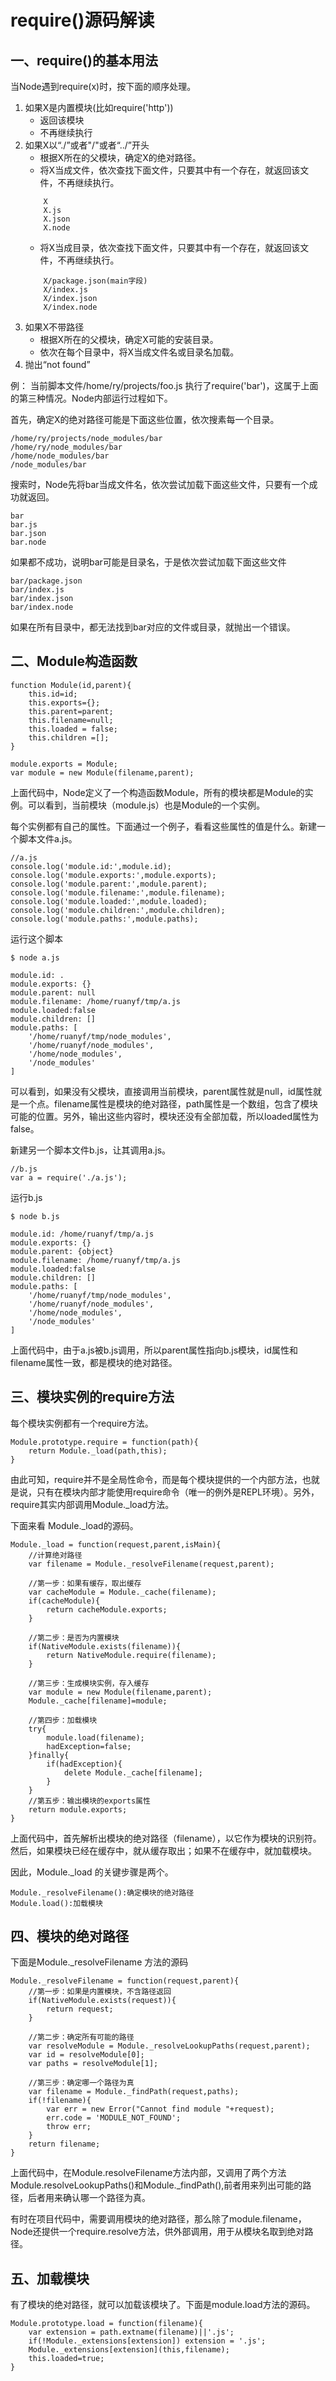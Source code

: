 # require()源码解读

## 一、require()的基本用法
当Node遇到require(x)时，按下面的顺序处理。
1. 如果X是内置模块(比如require('http'))
    * 返回该模块
    * 不再继续执行
2. 如果X以“./”或者"/"或者“../”开头
    * 根据X所在的父模块，确定X的绝对路径。
    * 将X当成文件，依次查找下面文件，只要其中有一个存在，就返回该文件，不再继续执行。
    ```
        X
        X.js
        X.json
        X.node
    ```
    * 将X当成目录，依次查找下面文件，只要其中有一个存在，就返回该文件，不再继续执行。
    ```
        X/package.json(main字段)
        X/index.js
        X/index.json
        X/index.node
    ```
3. 如果X不带路径
    * 根据X所在的父模块，确定X可能的安装目录。
    * 依次在每个目录中，将X当成文件名或目录名加载。
4. 抛出“not found”

例：
当前脚本文件/home/ry/projects/foo.js 执行了require('bar')，这属于上面的第三种情况。Node内部运行过程如下。

首先，确定X的绝对路径可能是下面这些位置，依次搜素每一个目录。
```
/home/ry/projects/node_modules/bar
/home/ry/node_modules/bar
/home/node_modules/bar
/node_modules/bar
```
搜索时，Node先将bar当成文件名，依次尝试加载下面这些文件，只要有一个成功就返回。
```
bar
bar.js
bar.json
bar.node
```
如果都不成功，说明bar可能是目录名，于是依次尝试加载下面这些文件
```
bar/package.json
bar/index.js
bar/index.json
bar/index.node
```
如果在所有目录中，都无法找到bar对应的文件或目录，就抛出一个错误。

## 二、Module构造函数
```
function Module(id,parent){
    this.id=id;
    this.exports={};
    this.parent=parent;
    this.filename=null;
    this.loaded = false;
    this.children =[];
}

module.exports = Module;
var module = new Module(filename,parent);
```
上面代码中，Node定义了一个构造函数Module，所有的模块都是Module的实例。可以看到，当前模块（module.js）也是Module的一个实例。

每个实例都有自己的属性。下面通过一个例子，看看这些属性的值是什么。新建一个脚本文件a.js。
```
//a.js
console.log('module.id:',module.id);
console.log('module.exports:',module.exports);
console.log('module.parent:',module.parent);
console.log('module.filename:',module.filename);
console.log('module.loaded:',module.loaded);
console.log('module.children:',module.children);
console.log('module.paths:',module.paths);
```
运行这个脚本
```
$ node a.js

module.id: .
module.exports: {}
module.parent: null
module.filename: /home/ruanyf/tmp/a.js
module.loaded:false
module.children: []
module.paths: [
    '/home/ruanyf/tmp/node_modules',
    '/home/ruanyf/node_modules',
    '/home/node_modules',
    '/node_modules'
]

```
可以看到，如果没有父模块，直接调用当前模块，parent属性就是null，id属性就是一个点。filename属性是模块的绝对路径，path属性是一个数组，包含了模块可能的位置。另外，输出这些内容时，模块还没有全部加载，所以loaded属性为false。

新建另一个脚本文件b.js，让其调用a.js。
```
//b.js
var a = require('./a.js');
```
运行b.js
```
$ node b.js

module.id: /home/ruanyf/tmp/a.js
module.exports: {}
module.parent: {object}
module.filename: /home/ruanyf/tmp/a.js
module.loaded:false
module.children: []
module.paths: [
    '/home/ruanyf/tmp/node_modules',
    '/home/ruanyf/node_modules',
    '/home/node_modules',
    '/node_modules'
]

```
上面代码中，由于a.js被b.js调用，所以parent属性指向b.js模块，id属性和filename属性一致，都是模块的绝对路径。

## 三、模块实例的require方法
每个模块实例都有一个require方法。
```
Module.prototype.require = function(path){
    return Module._load(path,this);
}
```
由此可知，require并不是全局性命令，而是每个模块提供的一个内部方法，也就是说，只有在模块内部才能使用require命令（唯一的例外是REPL环境）。另外，require其实内部调用Module._load方法。

下面来看 Module._load的源码。
```
Module._load = function(request,parent,isMain){
    //计算绝对路径
    var filename = Module._resolveFilename(request,parent);

    //第一步：如果有缓存，取出缓存
    var cacheModule = Module._cache(filename);
    if(cacheModule){
        return cacheModule.exports;
    }

    //第二步：是否为内置模块
    if(NativeModule.exists(filename)){
        return NativeModule.require(filename);
    }

    //第三步：生成模块实例，存入缓存
    var module = new Module(filename,parent);
    Module._cache[filename]=module;

    //第四步：加载模块
    try{
        module.load(filename);
        hadException=false;
    }finally{
        if(hadException){
            delete Module._cache[filename];
        }
    }
    //第五步：输出模块的exports属性
    return module.exports;
}
```
上面代码中，首先解析出模块的绝对路径（filename），以它作为模块的识别符。然后，如果模块已经在缓存中，就从缓存取出；如果不在缓存中，就加载模块。

因此，Module._load 的关键步骤是两个。
```
Module._resolveFilename():确定模块的绝对路径
Module.load():加载模块
```

## 四、模块的绝对路径
下面是Module._resolveFilename 方法的源码
```
Module._resolveFilename = function(request,parent){
    //第一步：如果是内置模块，不含路径返回
    if(NativeModule.exists(request)){
        return request;
    }

    //第二步：确定所有可能的路径
    var resolveModule = Module._resolveLookupPaths(request,parent);
    var id = resolveModule[0];
    var paths = resolveModule[1];

    //第三步：确定哪一个路径为真
    var filename = Module._findPath(request,paths);
    if(!filename){
        var err = new Error("Cannot find module "+request);
        err.code = 'MODULE_NOT_FOUND';
        throw err;
    }
    return filename;
}
```
上面代码中，在Module.resolveFilename方法内部，又调用了两个方法Module.resolveLookupPaths()和Module._findPath(),前者用来列出可能的路径，后者用来确认哪一个路径为真。

有时在项目代码中，需要调用模块的绝对路径，那么除了module.filename，Node还提供一个require.resolve方法，供外部调用，用于从模块名取到绝对路径。

## 五、加载模块
有了模块的绝对路径，就可以加载该模块了。下面是module.load方法的源码。
```
Module.prototype.load = function(filename){
    var extension = path.extname(filename)||'.js';
    if(!Module._extensions[extension]) extension = '.js';
    Module._extensions[extension](this,filename);
    this.loaded=true;
}
```

